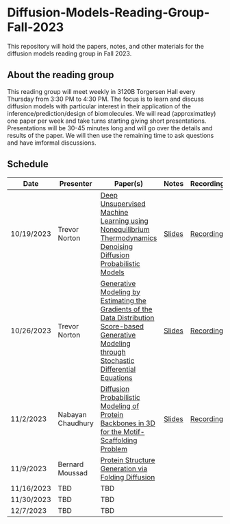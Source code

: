 # Diffusion-Models-Reading-Group-Fall-2023

This repository will hold the papers, notes, and other materials for the diffusion models reading group in Fall 2023.

## About the reading group

This reading group will meet weekly in 3120B Torgersen Hall every Thursday from 3:30 PM to 4:30 PM. The focus is to learn and discuss diffusion models with particular interest in their application of the inference/prediction/design of biomolecules. We will read (approximatley) one paper per week and take turns starting giving short presentations. Presentations will be 30-45 minutes long and will go over the details and results of the paper. We will then use the remaining time to ask questions and have imformal discussions.

## Schedule

| Date     | Presenter   | Paper(s)| Notes | Recording |
|----------|-------------|---------|-------|-----------|
|10/19/2023|Trevor Norton|[Deep Unsupervised Machine Learning using Nonequilibrium Thermodynamics](./Papers/Sohl-Dickstein%20et%20al.%20-%202015%20-%20Deep%20Unsupervised%20Learning%20using%20Nonequilibrium%20Th.pdf) <br> [Denoising Diffusion Probabilistic Models](./Papers/Ho%20et%20al.%20-%202020%20-%20Denoising%20Diffusion%20Probabilistic%20Models.pdf)| [Slides](./Notes%20and%20Presentations/Week%201/Week1.pdf) | [Recording](https://virginiatech.zoom.us/rec/share/kXO_DSjH8CSWoQWPWzbczLPHY6409ZRihmAgaL40gzpArYONu-W7RCP8G-yrTmud.SYFCDucCGmziBNwf)
|10/26/2023|Trevor Norton| [Generative Modeling by Estimating the Gradients of the Data Distribution](./Papers/Song%20and%20Ermon%20-%202019%20-%20Generative%20Modeling%20by%20Estimating%20Gradients%20of%20the.pdf) <br> [Score-based Generative Modeling through Stochastic Differential Equations](./Papers/Song%20et%20al.%20-%202020%20-%20Score-Based%20Generative%20Modeling%20through%20Stochastic.pdf)| [Slides](./Notes%20and%20Presentations/Week%202/Week2.pdf) | [Recording](https://virginiatech.zoom.us/rec/share/xW-SoD5A1V87eophm0u7fYH_h47bEnQftoVpA6ldxaa92ZyRCgI_lZspUQC2_orq.KMb2vqU586UIoHAU)
|11/2/2023 | Nabayan Chaudhury | [Diffusion Probabilistic Modeling of Protein Backbones in 3D for the Motif-Scaffolding Problem](./Papers/Trippe%20et%20al.%20-%202023%20-%20Diffusion%20probabilistic%20modeling%20of%20protein%20backbo.pdf) | [Slides](./Notes%20and%20Presentations/Week%203/DIFFUSION%20PROBABILISTIC%20MODELING%20OF%20PROTEIN%20BACKBONES%20IN%203D%20FOR%20THE%20MOTIF-SCAFFOLDING%20PROBLEM.pdf) | [Recording](https://virginiatech.zoom.us/rec/share/DDK7Tzn_Y_SI3CzIdK1xHLYD8KdrNjLbX3zr95lGpR1WYollS3wsM8ZRDlW_bswX.8Wp-dXA1aIfITV2V) 
|11/9/2023 | Bernard Moussad | [Protein Structure Generation via Folding Diffusion](./Papers/Wu%20et%20al.%20-%202022%20-%20Protein%20structure%20generation%20via%20folding%20diffusion.pdf) | |
|11/16/2023| TBD | TBD | |
|11/30/2023| TBD | TBD | |
|12/7/2023 | TBD | TBD | |


